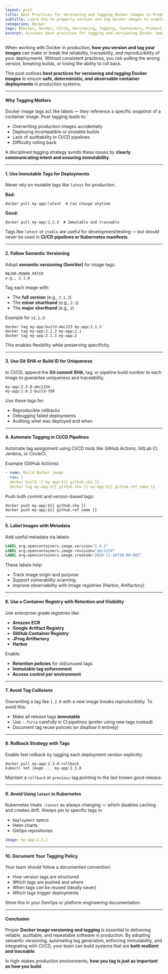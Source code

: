 ```yaml
---
layout: post
title: Best Practices for Versioning and Tagging Docker Images in Production
subtitle: Learn how to properly version and tag Docker images to enable reproducibility, rollback, and CI/CD traceability
categories: Docker
tags: [Docker, DevOps, CI/CD, Versioning, Tagging, Containers, Production]
excerpt: Discover best practices for tagging and versioning Docker images in production. Understand semantic tags, immutable references, CI/CD integration, and rollback strategies for reliable deployments.
---
```

When working with Docker in production, **how you version and tag your images** can make or break the reliability, traceability, and reproducibility of your deployments. Without consistent practices, you risk pulling the wrong version, breaking builds, or losing the ability to roll back.

This post outlines **best practices for versioning and tagging Docker images** to ensure **safe, deterministic, and observable container deployments** in production systems.

---

#### Why Tagging Matters

Docker image tags act like labels — they reference a specific snapshot of a container image. Poor tagging leads to:

- Overwriting production images accidentally
- Deploying incompatible or unstable builds
- Lack of auditability in CI/CD pipelines
- Difficulty rolling back

A disciplined tagging strategy avoids these issues by **clearly communicating intent and ensuring immutability**.

---

#### 1. Use Immutable Tags for Deployments

Never rely on mutable tags like `latest` for production.

**Bad:**
```
docker pull my-app:latest  # Can change anytime
```

**Good:**
```
docker pull my-app:1.2.3  # Immutable and traceable
```

Tags like `latest` or `stable` are useful for development/testing — but should never be used in **CI/CD pipelines or Kubernetes manifests**.

---

#### 2. Follow Semantic Versioning

Adopt **semantic versioning (SemVer)** for image tags:

```
MAJOR.MINOR.PATCH
e.g., 2.1.0
```

Tag each image with:
- The **full version** (e.g., `2.1.3`)
- The **minor shorthand** (e.g., `2.1`)
- The **major shorthand** (e.g., `2`)

Example for `v2.1.3`:

```
docker tag my-app:build-abc123 my-app:2.1.3
docker tag my-app:2.1.3 my-app:2.1
docker tag my-app:2.1.3 my-app:2
```

This enables flexibility while preserving specificity.

---

#### 3. Use Git SHA or Build ID for Uniqueness

In CI/CD, append the **Git commit SHA**, tag, or pipeline build number to each image to guarantee uniqueness and traceability.

```
my-app:2.3.0-abc1234
my-app:1.0.2-build-789
```

Use these tags for:
- Reproducible rollbacks
- Debugging failed deployments
- Auditing what was deployed and when

---

#### 4. Automate Tagging in CI/CD Pipelines

Automate tag assignment using CI/CD tools like GitHub Actions, GitLab CI, Jenkins, or CircleCI.

Example (GitHub Actions):

```yml
- name: Build Docker image
  run: |
  docker build -t my-app:${{ github.sha }} .
  docker tag my-app:${{ github.sha }} my-app:${{ github.ref_name }}
  ```

Push both commit and version-based tags:

```
docker push my-app:${{ github.sha }}
docker push my-app:${{ github.ref_name }}
```

---

#### 5. Label Images with Metadata

Add useful metadata via labels:

```dockerfile
LABEL org.opencontainers.image.version="1.4.2"
LABEL org.opencontainers.image.revision="abc1234"
LABEL org.opencontainers.image.created="2024-11-16T10:00:00Z"
```

These labels help:
- Track image origin and purpose
- Support vulnerability scanning
- Improve observability with image registries (Harbor, Artifactory)

---

#### 6. Use a Container Registry with Retention and Visibility

Use enterprise-grade registries like:

- **Amazon ECR**
- **Google Artifact Registry**
- **GitHub Container Registry**
- **JFrog Artifactory**
- **Harbor**

Enable:
- **Retention policies** for old/unused tags
- **Immutable tag enforcement**
- **Access control per environment**

---

#### 7. Avoid Tag Collisions

Overwriting a tag like `1.2.0` with a new image breaks reproducibility. To avoid this:

- Make all release tags **immutable**
- Use `--force` carefully in CI pipelines (prefer using new tags instead)
- Document tag reuse policies (or disallow it entirely)

---

#### 8. Rollback Strategy with Tags

Enable fast rollback by tagging each deployment version explicitly:

```
docker pull my-app:2.3.0-rollback
kubectl set image ... my-app:2.3.0
```

Maintain a `rollback` or `previous` tag pointing to the last known good release.

---

#### 9. Avoid Using `latest` in Kubernetes

Kubernetes treats `:latest` as always changing — which disables caching and creates drift. Always pin to specific tags in:

- `Deployment` specs
- Helm charts
- GitOps repositories

```yaml
image: my-app:2.3.1
```

---

#### 10. Document Your Tagging Policy

Your team should follow a documented convention:

- How version tags are structured
- Which tags are pushed and where
- When tags can be reused (ideally never)
- Which tags trigger deployments

Store this in your DevOps or platform engineering documentation.

---

#### Conclusion

Proper **Docker image versioning and tagging** is essential to delivering reliable, auditable, and repeatable software in production. By adopting semantic versioning, automating tag generation, enforcing immutability, and integrating with CI/CD, your team can build systems that are **both resilient and traceable**.

In high-stakes production environments, **how you tag is just as important as how you build**.
